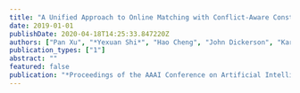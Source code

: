 ```yaml
---
title: "A Unified Approach to Online Matching with Conflict-Aware Constraints"
date: 2019-01-01
publishDate: 2020-04-18T14:25:33.847220Z
authors: ["Pan Xu", "*Yexuan Shi*", "Hao Cheng", "John Dickerson", "Karthik Abinav Sankararaman", "Aravind Srinivasan", "Yongxin Tong", "Leonidas Tsepenekas"]
publication_types: ["1"]
abstract: ""
featured: false
publication: "*Proceedings of the AAAI Conference on Artificial Intelligence*"
---
```


